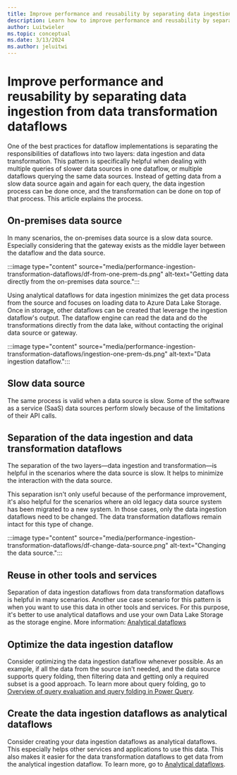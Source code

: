 ```yaml
---
title: Improve performance and reusability by separating data ingestion from data transformation dataflows
description: Learn how to improve performance and reusability by separating data ingestion from data transformation dataflows
author: Luitwieler
ms.topic: conceptual
ms.date: 3/13/2024
ms.author: jeluitwi
---
```


# Improve performance and reusability by separating data ingestion from data transformation dataflows

One of the best practices for dataflow implementations is separating the responsibilities of dataflows into two layers: data ingestion and data transformation. This pattern is specifically helpful when dealing with multiple queries of slower data sources in one dataflow, or multiple dataflows querying the same data sources. Instead of getting data from a slow data source again and again for each query, the data ingestion process can be done once, and the transformation can be done on top of that process. This article explains the process.

## On-premises data source

In many scenarios, the on-premises data source is a slow data source. Especially considering that the gateway exists as the middle layer between the dataflow and the data source.

:::image type="content" source="media/performance-ingestion-transformation-dataflows/df-from-one-prem-ds.png" alt-text="Getting data directly from the on-premises data source.":::

Using analytical dataflows for data ingestion minimizes the get data process from the source and focuses on loading data to Azure Data Lake Storage. Once in storage, other dataflows can be created that leverage the ingestion dataflow's output. The dataflow engine can read the data and do the transformations directly from the data lake, without contacting the original data source or gateway.

:::image type="content" source="media/performance-ingestion-transformation-dataflows/ingestion-one-prem-ds.png" alt-text="Data ingestion dataflow.":::

## Slow data source

The same process is valid when a data source is slow. Some of the software as a service (SaaS) data sources perform slowly because of the limitations of their API calls.

## Separation of the data ingestion and data transformation dataflows

The separation of the two layers&mdash;data ingestion and transformation&mdash;is helpful in the scenarios where the data source is slow. It helps to minimize the interaction with the data source.

This separation isn't only useful because of the performance improvement, it's also helpful for the scenarios where an old legacy data source system has been migrated to a new system. In those cases, only the data ingestion dataflows need to be changed. The data transformation dataflows remain intact for this type of change.

:::image type="content" source="media/performance-ingestion-transformation-dataflows/df-change-data-source.png" alt-text="Changing the data source.":::

## Reuse in other tools and services

Separation of data ingestion dataflows from data transformation dataflows is helpful in many scenarios. Another use case scenario for this pattern is when you want to use this data in other tools and services. For this purpose, it's better to use analytical dataflows and use your own Data Lake Storage as the storage engine. More information: [Analytical dataflows](understanding-differences-between-analytical-standard-dataflows.md#analytical-dataflows)

## Optimize the data ingestion dataflow

Consider optimizing the data ingestion dataflow whenever possible. As an example, if all the data from the source isn't needed, and the data source supports query folding, then filtering data and getting only a required subset is a good approach. To learn more about query folding, go to [Overview of query evaluation and query folding in Power Query](../query-folding-basics.md).

## Create the data ingestion dataflows as analytical dataflows

Consider creating your data ingestion dataflows as analytical dataflows. This especially helps other services and applications to use this data. This also makes it easier for the data transformation dataflows to get data from the analytical ingestion dataflow. To learn more, go to [Analytical dataflows](understanding-differences-between-analytical-standard-dataflows.md#analytical-dataflows).
